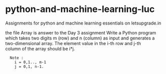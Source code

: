 # python-and-machine-learning-luc
Assignments for python and machine learning essentials on letsupgrade.in

the file Array is answer to the Day 3 assignment
      Write a Python program which takes two digits m (row) and n (column) as input and generates a two-dimensional array. The element value in the i-th row and j-th    
      column of the array should be i*j.

      Note :
        i = 0,1.., m-1
        j = 0,1, n-1.
